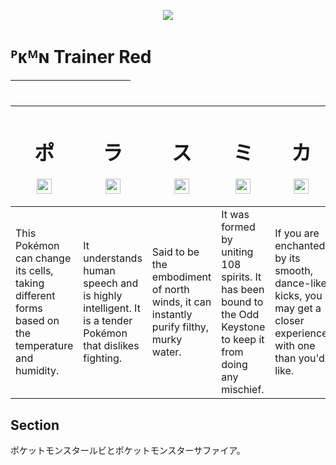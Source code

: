 <p align="center"><img src="https://github.com/gregdegruy/gregdegruy/blob/main/img/red.png"></p>

# ᴾᴋᴹɴ Trainer Red 

| <img src="https://github.com/gregdegruy/gregdegruy/blob/main/img/poke.svg" height="16"> | <img src="https://github.com/gregdegruy/gregdegruy/blob/main/img/poke.svg" height="16"> | <img src="https://github.com/gregdegruy/gregdegruy/blob/main/img/poke.svg" height="16"> | <img src="https://github.com/gregdegruy/gregdegruy/blob/main/img/poke.svg" height="16"> | <img src="https://github.com/gregdegruy/gregdegruy/blob/main/img/poke.svg" height="16"> | <img src="https://github.com/gregdegruy/gregdegruy/blob/main/img/poke.svg" height="16"> |
| :- | :- | :- | :- | :- | :- |

| <h1 align="center">ポ</h1><p align="center"><img src="https://github.com/gregdegruy/gregdegruy/blob/main/img/p1.png" height="24"></p> | <h1 align="center">ラ</h1><p align="center"><img src="https://github.com/gregdegruy/gregdegruy/blob/main/img/p2.png" height="24"></p> | <h1 align="center">ス</h1><p align="center"><img src="https://github.com/gregdegruy/gregdegruy/blob/main/img/p3.png" height="24"></p> | <h1 align="center">ミ</h1><p align="center"><img src="https://github.com/gregdegruy/gregdegruy/blob/main/img/p4.png" height="24"></p> | <h1 align="center">カ</h1><p align="center"><img src="https://github.com/gregdegruy/gregdegruy/blob/main/img/p5.png" height="24"></p> | <h1 align="center">バ</h1><p align="center"><img src="https://github.com/gregdegruy/gregdegruy/blob/main/img/p6.png" height="24"></p> |
| :------------------------ | :--------------------- | :---------------------- | :---------------------- | :---------------------- | :---------------------- |
| This Pokémon can change its cells, taking different forms based on the temperature and humidity. | It understands human speech and is highly intelligent. It is a tender Pokémon that dislikes fighting. | Said to be the embodiment of north winds, it can instantly purify filthy, murky water. | It was formed by uniting 108 spirits. It has been bound to the Odd Keystone to keep it from doing any mischief. | If you are enchanted by its smooth, dance-like kicks, you may get a closer experience with one than you'd like. | If its rage peaks, it becomes so hot that anything that touches it will instantly go up in flames.


## Section

ポケットモンスタールビとポケットモンスターサファイア。
